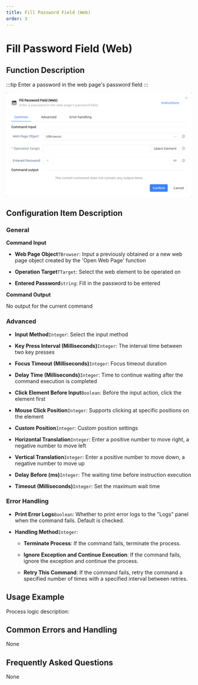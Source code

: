 ```yaml
---
title: Fill Password Field (Web)
order: 3
---
```


# Fill Password Field (Web)

## Function Description

:::tip 
Enter a password in the web page's password field
:::

![Fill Password Field (Web)](../../../assets/Fill%20Password%20Field%20(Web)_command.png)

## Configuration Item Description

### General

**Command Input**

- **Web Page Object**`TBrowser`: Input a previously obtained or a new web page object created by the 'Open Web Page' function

- **Operation Target**`TTarget`: Select the web element to be operated on

- **Entered Password**`string`: Fill in the password to be entered


**Command Output**

No output for the current command

### Advanced

- **Input Method**`Integer`: Select the input method

- **Key Press Interval (Milliseconds)**`Integer`: The interval time between two key presses

- **Focus Timeout (Milliseconds)**`Integer`: Focus timeout duration

- **Delay Time (Milliseconds)**`Integer`: Time to continue waiting after the command execution is completed

- **Click Element Before Input**`Boolean`: Before the input action, click the element first

- **Mouse Click Position**`Integer`: Supports clicking at specific positions on the element

- **Custom Position**`Integer`: Custom position settings

- **Horizontal Translation**`Integer`: Enter a positive number to move right, a negative number to move left

- **Vertical Translation**`Integer`: Enter a positive number to move down, a negative number to move up

- **Delay Before (ms)**`Integer`: The waiting time before instruction execution

- **Timeout (Milliseconds)**`Integer`: Set the maximum wait time

### Error Handling

- **Print Error Logs**`Boolean`: Whether to print error logs to the "Logs" panel when the command fails. Default is checked. 

- **Handling Method**`Integer`:

    - **Terminate Process**: If the command fails, terminate the process.

    - **Ignore Exception and Continue Execution**: If the command fails, ignore the exception and continue the process.

    - **Retry This Command**: If the command fails, retry the command a specified number of times with a specified interval between retries.

## Usage Example

Process logic description:

## Common Errors and Handling

None

## Frequently Asked Questions

None

